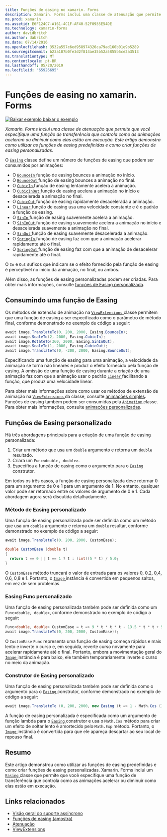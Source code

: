 ```yaml
---
title: Funções de easing no xamarin. Forms
description: Xamarin. Forms inclui uma classe de atenuação que permite que você especifique uma função de transferência que controla como as animações aceleram ou diminuir como elas estão em execução. Este artigo demonstra como utilizar as funções de easing predefinidas e como criar funções de easing personalizadas.
ms.prod: xamarin
ms.assetid: E6F124C7-A161-4C1F-AF40-52F0935E54DE
ms.technology: xamarin-forms
author: davidbritch
ms.author: dabritch
ms.date: 07/14/2016
ms.openlocfilehash: 3532a557c6ed958974326ca79ad160b01e9b5289
ms.sourcegitcommit: b23a107b0fe3d2f814ae35b52a5855b6ce2a3513
ms.translationtype: MT
ms.contentlocale: pt-BR
ms.lasthandoff: 05/20/2019
ms.locfileid: "65926695"
---
```

# <a name="easing-functions-in-xamarinforms"></a>Funções de easing no xamarin. Forms

[![Baixar exemplo](~/media/shared/download.png) baixar o exemplo](https://developer.xamarin.com/samples/xamarin-forms/UserInterface/Animation/Easing/)

_Xamarin. Forms inclui uma classe de atenuação que permite que você especifique uma função de transferência que controla como as animações aceleram ou diminuir como elas estão em execução. Este artigo demonstra como utilizar as funções de easing predefinidas e como criar funções de easing personalizadas._


O [ `Easing` ](xref:Xamarin.Forms.Easing) classe define um número de funções de easing que podem ser consumidos por animações:

- O [ `BounceIn` ](xref:Xamarin.Forms.Easing.BounceIn) função de easing bounces a animação no início.
- O [ `BounceOut` ](xref:Xamarin.Forms.Easing.BounceOut) função de easing bounces a animação no final.
- O [ `CubicIn` ](xref:Xamarin.Forms.Easing.CubicIn) função de easing lentamente acelera a animação.
- O [ `CubicInOut` ](xref:Xamarin.Forms.Easing.CubicInOut) função de easing acelera a animação no início e desacelerada a animação no final.
- O [ `CubicOut` ](xref:Xamarin.Forms.Easing.CubicOut) função de easing rapidamente desacelerada a animação.
- O [ `Linear` ](xref:Xamarin.Forms.Easing.Linear) função de easing usa uma velocidade constante e é o padrão a função de easing.
- O [ `SinIn` ](xref:Xamarin.Forms.Easing.SinIn) função de easing suavemente acelera a animação.
- O [ `SinInOut` ](xref:Xamarin.Forms.Easing.SinInOut) função de easing suavemente acelera a animação no início e desacelerada suavemente a animação no final.
- O [ `SinOut` ](xref:Xamarin.Forms.Easing.SinOut) função de easing suavemente desacelerada a animação.
- O [ `SpringIn` ](xref:Xamarin.Forms.Easing.SpringIn) função de easing faz com que a animação acelerar rapidamente até o final.
- O [ `SpringOut` ](xref:Xamarin.Forms.Easing.SpringOut) função de easing faz com que a animação de desacelerar rapidamente até o final.

O `In` e `Out` sufixos que indicam se o efeito fornecido pela função de easing é perceptível no início da animação, no final, ou ambos.

Além disso, as funções de easing personalizadas podem ser criadas. Para obter mais informações, consulte [funções de Easing personalizada](#customeasing).

## <a name="consuming-an-easing-function"></a>Consumindo uma função de Easing

Os métodos de extensão de animação na [ `ViewExtensions` ](xref:Xamarin.Forms.ViewExtensions) classe permitem que uma função de easing a ser especificado como o parâmetro de método final, conforme demonstrado no exemplo de código a seguir:

```csharp
await image.TranslateTo(0, 200, 2000, Easing.BounceIn);
await image.ScaleTo(2, 2000, Easing.CubicIn);
await image.RotateTo(360, 2000, Easing.SinInOut);
await image.ScaleTo(1, 2000, Easing.CubicOut);
await image.TranslateTo(0, -200, 2000, Easing.BounceOut);
```

Especificando uma função de easing para uma animação, a velocidade da animação se torna não lineares e produz o efeito fornecido pela função de easing. A omissão de uma função de easing durante a criação de uma animação faz com que a animação usar o padrão [ `Linear` ](xref:Xamarin.Forms.Easing.Linear) facilitando a função, que produz uma velocidade linear.

Para obter mais informações sobre como usar os métodos de extensão de animação na [ `ViewExtensions` ](xref:Xamarin.Forms.ViewExtensions) da classe, consulte [animações simples](~/xamarin-forms/user-interface/animation/simple.md). Funções de easing também podem ser consumidas pela [ `Animation` ](xref:Xamarin.Forms.Animation) classe. Para obter mais informações, consulte [animações personalizadas](~/xamarin-forms/user-interface/animation/custom.md).

<a name="customeasing" />

## <a name="custom-easing-functions"></a>Funções de Easing personalizado

Há três abordagens principais para a criação de uma função de easing personalizada:

1. Criar um método que usa um `double` argumento e retorna um `double` resultado.
1. Criará um `Func<double, double>`.
1. Especifica a função de easing como o argumento para o [ `Easing` ](xref:Xamarin.Forms.Easing) construtor.

Em todos os três casos, a função de easing personalizada deve retornar 0 para um argumento de 0 e 1 para um argumento de 1. No entanto, qualquer valor pode ser retornado entre os valores de argumento de 0 e 1. Cada abordagem agora será discutida detalhadamente.

### <a name="custom-easing-method"></a>Método de Easing personalizado

Uma função de easing personalizada pode ser definida como um método que usa um `double` argumento e retorna um `double` resultar, conforme demonstrado no exemplo de código a seguir:

```csharp
await image.TranslateTo(0, 200, 2000, CustomEase);

double CustomEase (double t)
{
  return t == 0 || t == 1 ? t : (int)(5 * t) / 5.0;
}
```

O `CustomEase` método truncará o valor de entrada para os valores 0, 0.2, 0,4, 0,6, 0,8 e 1. Portanto, o [ `Image` ](xref:Xamarin.Forms.Image) instância é convertida em pequenos saltos, em vez de sem problemas.

### <a name="custom-easing-func"></a>Easing Func personalizado

Uma função de easing personalizada também pode ser definida como um `Func<double, double>`, conforme demonstrado no exemplo de código a seguir:

```csharp
Func<double, double> CustomEase = t => 9 * t * t * t - 13.5 * t * t + 5.5 * t;
await image.TranslateTo(0, 200, 2000, CustomEase));
```

O `CustomEase` `Func` representa uma função de easing começa rápidos e mais lento e inverte o curso e, em seguida, reverte curso novamente para acelerar rapidamente até o final. Portanto, embora a movimentação geral do [ `Image` ](xref:Xamarin.Forms.Image) instância é para baixo, ele também temporariamente inverte o curso no meio da animação.

### <a name="custom-easing-constructor"></a>Construtor de Easing personalizado

Uma função de easing personalizada também pode ser definida como o argumento para o [ `Easing` ](xref:Xamarin.Forms.Easing) construtor, conforme demonstrado no exemplo de código a seguir:

```csharp
await image.TranslateTo (0, 200, 2000, new Easing (t => 1 - Math.Cos (10 * Math.PI * t) * Math.Exp (-5 * t)));
```

A função de easing personalizada é especificada como um argumento de função lambda para o [ `Easing` ](xref:Xamarin.Forms.Easing) construtor e usa o `Math.Cos` método para criar um efeito de soltar lento é amortecido pelo `Math.Exp` método. Portanto, o [ `Image` ](xref:Xamarin.Forms.Image) instância é convertida para que ele apareça descartar ao seu local de repouso final.

## <a name="summary"></a>Resumo

Este artigo demonstrou como utilizar as funções de easing predefinidas e como criar funções de easing personalizadas. Xamarin. Forms inclui um [ `Easing` ](xref:Xamarin.Forms.Easing) classe que permite que você especifique uma função de transferência que controla como as animações acelerar ou diminuir como elas estão em execução.



## <a name="related-links"></a>Links relacionados

- [Visão geral do suporte assíncrono](~/cross-platform/platform/async.md)
- [Funções de easing (amostra)](https://developer.xamarin.com/samples/xamarin-forms/UserInterface/Animation/Easing/)
- [Atenuação](xref:Xamarin.Forms.Easing)
- [ViewExtensions](xref:Xamarin.Forms.ViewExtensions)
